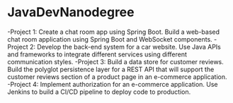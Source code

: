 # JavaDevNanodegree

-Project 1: Create a chat room app using Spring Boot. Build a web-based chat room application using Spring Boot and WebSocket components.
-Project 2: Develop the back-end system for a car website. Use Java APIs and frameworks to integrate different services using different communication styles.
-Project 3: Build a data store for customer reviews. Build the polyglot persistence layer for a REST API that will support the customer reviews section of a product page in an e-commerce application.
-Project 4: Implement authorization for an e-commerce application. Use Jenkins to build a CI/CD pipeline to deploy code to production.

